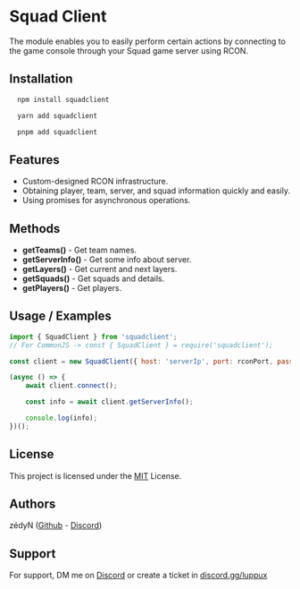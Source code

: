 # Squad Client

The module enables you to easily perform certain actions by connecting to the game console through your Squad game server using RCON.

## Installation

```bash
  npm install squadclient
```

```bash
  yarn add squadclient
```

```bash
  pnpm add squadclient
```

## Features

-   Custom-designed RCON infrastructure.
-   Obtaining player, team, server, and squad information quickly and easily.
-   Using promises for asynchronous operations.

## Methods

-   **getTeams()** - Get team names.
-   **getServerInfo()** - Get some info about server.
-   **getLayers()** - Get current and next layers.
-   **getSquads()** - Get squads and details.
-   **getPlayers()** - Get players.

## Usage / Examples

```javascript
import { SquadClient } from 'squadclient';
// For CommonJS -> const { SquadClient } = require('squadclient');

const client = new SquadClient({ host: 'serverIp', port: rconPort, password: 'rconPassword' });

(async () => {
    await client.connect();

    const info = await client.getServerInfo();

    console.log(info);
})();
```

## License

This project is licensed under the [MIT](https://choosealicense.com/licenses/mit/) License.

## Authors

zédyN ([Github](https://www.github.com/zedyn) - [Discord](https://discord.com/users/1096540990162088058))

## Support

For support, DM me on [Discord](https://discord.com/users/1096540990162088058) or create a ticket in [discord.gg/luppux](https://discord.gg/luppux)
